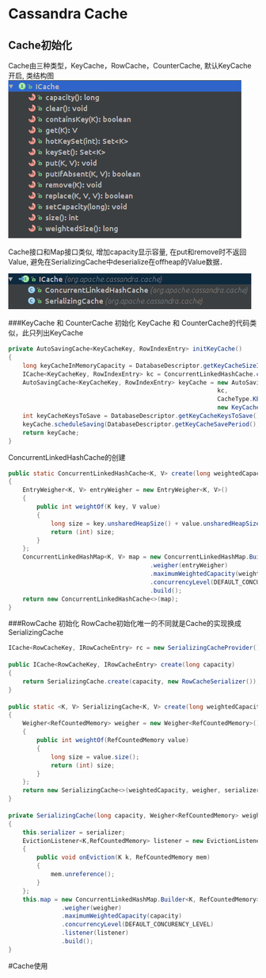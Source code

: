 # Cassandra Cache
## Cache初始化
Cache由三种类型，KeyCache，RowCache，CounterCache, 默认KeyCache开启, 类结构图
![ICache 类图](images/CacheClassStructure.png)

Cache接口和Map接口类似, 增加capacity显示容量, 在put和remove时不返回Value, 避免在SerializingCache中deserialize在offheap的Value数据．

![ICache 层级关系](images/CacheClassHierarchy.png)

###KeyCache 和 CounterCache 初始化
KeyCache 和 CounterCache的代码类似，此只列出KeyCache
```java
private AutoSavingCache<KeyCacheKey, RowIndexEntry> initKeyCache()
{
    long keyCacheInMemoryCapacity = DatabaseDescriptor.getKeyCacheSizeInMB() * 1024 * 1024;
    ICache<KeyCacheKey, RowIndexEntry> kc = ConcurrentLinkedHashCache.create(keyCacheInMemoryCapacity);
    AutoSavingCache<KeyCacheKey, RowIndexEntry> keyCache = new AutoSavingCache<>(
                                                           kc,
                                                           CacheType.KEY_CACHE,
                                                           new KeyCacheSerializer());
    int keyCacheKeysToSave = DatabaseDescriptor.getKeyCacheKeysToSave();
    keyCache.scheduleSaving(DatabaseDescriptor.getKeyCacheSavePeriod(), keyCacheKeysToSave);
    return keyCache;
}
```
ConcurrentLinkedHashCache的创建
```java
public static ConcurrentLinkedHashCache<K, V> create(long weightedCapacity)
{
    EntryWeigher<K, V> entryWeigher = new EntryWeigher<K, V>()
    {
        public int weightOf(K key, V value)
        {
            long size = key.unsharedHeapSize() + value.unsharedHeapSize();
            return (int) size;
        }
    };
    ConcurrentLinkedHashMap<K, V> map = new ConcurrentLinkedHashMap.Builder<K, V>()
                                        .weigher(entryWeigher)
                                        .maximumWeightedCapacity(weightedCapacity)
                                        .concurrencyLevel(DEFAULT_CONCURENCY_LEVEL)
                                        .build();
    return new ConcurrentLinkedHashCache<>(map);
}
```

###RowCache 初始化
RowCache初始化唯一的不同就是Cache的实现换成SerializingCache
```java
ICache<RowCacheKey, IRowCacheEntry> rc = new SerializingCacheProvider().create(rowCacheInMemoryCapacity);

public ICache<RowCacheKey, IRowCacheEntry> create(long capacity)
{
    return SerializingCache.create(capacity, new RowCacheSerializer());
}

public static <K, V> SerializingCache<K, V> create(long weightedCapacity, ISerializer<V> serializer)
{
    Weigher<RefCountedMemory> weigher = new Weigher<RefCountedMemory>()
    {
        public int weightOf(RefCountedMemory value)
        {
            long size = value.size();
            return (int) size;
        }
    };
    return new SerializingCache<>(weightedCapacity, weigher, serializer);
}

private SerializingCache(long capacity, Weigher<RefCountedMemory> weigher, ISerializer<V> serializer)
{
    this.serializer = serializer;
    EvictionListener<K,RefCountedMemory> listener = new EvictionListener<K, RefCountedMemory>()
    {
        public void onEviction(K k, RefCountedMemory mem)
        {
            mem.unreference();
        }
    };
    this.map = new ConcurrentLinkedHashMap.Builder<K, RefCountedMemory>()
               .weigher(weigher)
               .maximumWeightedCapacity(capacity)
               .concurrencyLevel(DEFAULT_CONCURENCY_LEVEL)
               .listener(listener)
               .build();
}
```

#Cache使用






